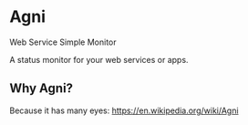# Agni

Web Service Simple Monitor

A status monitor for your web services or apps.

## Why Agni?

Because it has many eyes: https://en.wikipedia.org/wiki/Agni
